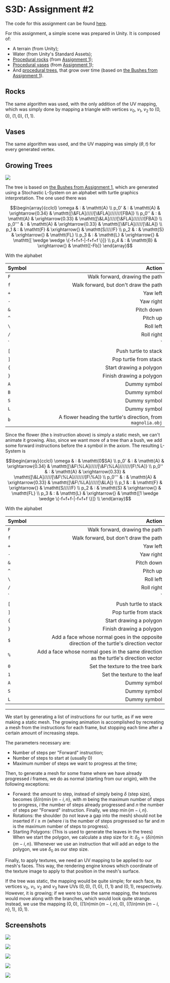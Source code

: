 S3D: Assignment #2
===

The code for this assignment can be found [here](...).

For this assignment, a simple scene was prepared in Unity. It is composed of:

 - A terrain (from Unity);
 - Water (from Unity's Standard Assets);
 - [Procedural rocks](#rocks) (from [Assignment 1](https://dccsillag.github.io/coursework/3dGraphicsSystems/Assignment1/index.html#rocks));
 - [Procedural vases](#vases) (from [Assignment 1](https://dccsillag.github.io/coursework/3dGraphicsSystems/Assignment1/index.html#bowls-vases));
 - And [procedural trees](#growing-trees), that grow over time (based on [the Bushes from Assignment 1](https://dccsillag.github.io/coursework/3dGraphicsSystems/Assignment1/index.html#bushes)).

## Rocks

The same algorithm was used, with the only addition of the UV mapping, which was simply done by mapping a
triangle with vertices $v_0$, $v_1$, $v_2$ to $(0, 0)$, $(1, 0)$, $(1, 1)$.

## Vases

The same algorithm was used, and the UV mapping was simply $(\theta, t)$ for every generated vertex.

## Growing Trees

![](./tree_growing.gif)

The tree is based on [the Bushes from Assignment 1](https://dccsillag.github.io/coursework/3dGraphicsSystems/Assignment1/index.html#bushes),
which are generated using a Stochastic L-System on an alphabet with turtle graphics interpretation. The one used there was

$$\begin{array}{cclcl}
\omega & : & \mathtt{A} \\
p_0'   & : & \mathtt{A} & \xrightarrow{0.34} & \mathtt{[\&FLA]/////[\&FLA]///////[FBA]} \\
p_0''  & : & \mathtt{A} & \xrightarrow{0.33} & \mathtt{[\&LA]/////[\&FLA]///////[FBA]} \\
p_0''' & : & \mathtt{A} & \xrightarrow{0.33} & \mathtt{[\&FLA]/////[\&LA]} \\
p_1    & : & \mathtt{F} & \xrightarrow{}     & \mathtt{S/////F} \\
p_2    & : & \mathtt{S} & \xrightarrow{}     & \mathtt{FL} \\
p_3    & : & \mathtt{L} & \xrightarrow{}     & \mathtt{[ \wedge \wedge \{-f+f+f-|-f+f+f \}]} \\
p_4    & : & \mathtt{B} & \xrightarrow{}     & \mathtt{[-Fb]}
\end{array}$$

With the alphabet

| Symbol |                                                       Action |
|:-------|-------------------------------------------------------------:|
| `F`    |                               Walk forward, drawing the path |
| `f`    |                        Walk forward, but don't draw the path |
| `+`    |                                                     Yaw left |
| `-`    |                                                    Yaw right |
| `&`    |                                                   Pitch down |
| `^`    |                                                     Pitch up |
| `\`    |                                                    Roll left |
| `/`    |                                                   Roll right |
| `|`    |                                                  Turn around |
| `[`    |                                        Push turtle to stack  |
| `]`    |                                        Pop turtle from stack |
| `{`    |                                      Start drawing a polygon |
| `}`    |                                     Finish drawing a polygon |
| `A`    |                                                 Dummy symbol |
| `B`    |                                                 Dummy symbol |
| `S`    |                                                 Dummy symbol |
| `L`    |                                                 Dummy symbol |
| `b`    | A flower heading the turtle's direction, from `magnolia.obj` |

Since the flower (the `b` instruction above) is simply a static mesh, we can't animate it growing.
Also, since we want more of a tree than a bush, we add some forward instructions before the `A` symbol
in the axiom. The resulting L-System is

$$\begin{array}{cclcl}
\omega & : & \mathtt{0$SA} \\
p_0'   & : & \mathtt{A} & \xrightarrow{0.34} & \mathtt{[\&F\%LA]/////[\&F\%LA]///////[F\%A]} \\
p_0''  & : & \mathtt{A} & \xrightarrow{0.33} & \mathtt{[\&LA]/////[\&F\%LA]///////[F\%A]} \\
p_0''' & : & \mathtt{A} & \xrightarrow{0.33} & \mathtt{[\&F\%LA]/////[\&LA]} \\
p_1    & : & \mathtt{F} & \xrightarrow{}     & \mathtt{S/////F} \\
p_2    & : & \mathtt{S} & \xrightarrow{}     & \mathtt{FL} \\
p_3    & : & \mathtt{L} & \xrightarrow{}     & \mathtt{[1 \wedge \wedge \{-f+f+f-|-f+f+f \}]} \\
\end{array}$$

With the alphabet

| Symbol |                                                                                  Action |
|:-------|--------------------------------------------------------------------------------------:|
| `F`    |                                                          Walk forward, drawing the path |
| `f`    |                                                   Walk forward, but don't draw the path |
| `+`    |                                                                                Yaw left |
| `-`    |                                                                               Yaw right |
| `&`    |                                                                              Pitch down |
| `^`    |                                                                                Pitch up |
| `\`    |                                                                               Roll left |
| `/`    |                                                                              Roll right |
| `|`    |                                                                             Turn around |
| `[`    |                                                                   Push turtle to stack  |
| `]`    |                                                                   Pop turtle from stack |
| `{`    |                                                                 Start drawing a polygon |
| `}`    |                                                                Finish drawing a polygon |
| `$`    | Add a face whose normal goes in the opposite direction of the turtle's direction vector |
| `%`    |     Add a face whose normal goes in the same direction as the turtle's direction vector |
| `0`    |                                                        Set the texture to the tree bark |
| `1`    |                                                             Set the texture to the leaf |
| `A`    |                                                                            Dummy symbol |
| `S`    |                                                                            Dummy symbol |
| `L`    |                                                                            Dummy symbol |

---

We start by generating a list of instructions for our turtle, as if we were making a static mesh.
The growing animation is accomplished by recreating a mesh from the instructions for each frame,
but stopping each time after a certain amount of increasing steps.

The parameters necessary are:

 - Number of steps per "Forward" instruction;
 - Number of steps to start at (usually 0)
 - Maximum number of steps we want to progress at the time;

Then, to generate a mesh for some frame where we have already progressed $i$ frames,
we do as normal (starting from our origin), with the following exceptions:

 - Forward: the amount to step, instead of simply being $\delta$ (step size), becomes
$(\delta / n) \min \{m - i, n\},$ with $m$ being the maximum number of steps to progress, $i$ the
number of steps already progressed and $n$ the number of steps per "Forward" instruction.
Finally, we step $\min \{m - i, n\}$.
 - Rotations: the shoulder (to not leave a gap into the mesh) should not be inserted if $i \geq m$
(where $i$ is the number of steps progressed so far and $m$ is the maximum number of steps to progress).
 - Starting Polygons: (This is used to generate the leaves in the trees) When we start the polygon, we calculate
a step size for it: $\delta_0 = (\delta / n) \min \{m - i, n\}$. Whenever we use an instruction that will add an
edge to the polygon, we use $\delta_0$ as our step size.

Finally, to apply textures, we need an UV mapping to be applied to our mesh's faces. This way, the rendering engine
knows which coordinate of the texture image to apply to that position in the mesh's surface.

If the tree was static, the mapping would be quite simple; for each face, its vertices $v_0$, $v_1$, $v_2$ and $v_3$ have
UVs $(0, 0)$, $(1, 0)$, $(1, 1)$ and $(0, 1)$, respectively. However, it is growing; if we were to use the same
mapping, the textures would move along with the branches, which would look quite strange. Instead, we use the mapping
$(0, 0)$, $((1/n) \min \{m - i, n\}, 0)$, $((1/n) \min \{m - i, n\}, 1)$, $(0, 1)$.

## Screenshots

![](./normal_island.png)

![](./one_tree_island0.png)

![](./rock_island.png)

![](./three_tree_island.png)

![](./scene_whole.png)
